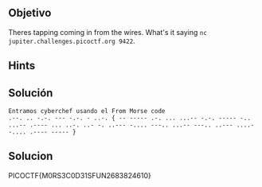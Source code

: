 ## Objetivo
Theres tapping coming in from the wires. What's it saying `nc jupiter.challenges.picoctf.org 9422`.

## Hints

## Solución
```
Entramos cyberchef usando el From Morse code
.--. .. -.-. --- -.-. - ..-. { -- ----- .-. ... ...-- -.-. ----- -.. ...-- .---- ... ..-. ..- -. ..--- -.... ---.. ...-- ---.. ..--- ....- -.... .---- ----- }

```
## Solucion
PICOCTF{M0RS3C0D31SFUN2683824610}